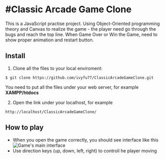#Classic Arcade Game Clone
===============================
This is a JavaScript practise project. Using Object-Oriented programming theory and Canvas to realize the game - the player need go through the bugs and reach the top line. When Game Over or Win the Game, need to show proper animation and restart button.

## Install
1. Clone all the files to your local enviroment: 

`$ git clone https://github.com/ivyfu77/ClassicArcadeGameClone.git`

You need to put all the files under your web server, for example **XAMPP/htdocs**

2. Open the link under your localhost, for example

`http://localhost/ClassicArcadeGameClone/`

## How to play
- When you open the game correctly, you should see interface like this
![Game's main interface](https://github.com/ivyfu77/ClassicArcadeGameClone/blob/develop/images/char-cat-girl.png)
- Use direction keys (up, down, left, right) to controll he player moving
